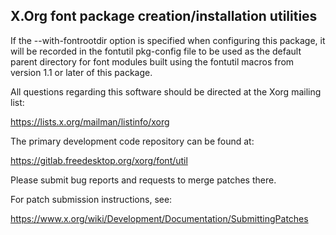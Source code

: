 X.Org font package creation/installation utilities
--------------------------------------------------

If the --with-fontrootdir option is specified when configuring this
package, it will be recorded in the fontutil pkg-config file to be used
as the default parent directory for font modules built using the fontutil
macros from version 1.1 or later of this package.

All questions regarding this software should be directed at the
Xorg mailing list:

  https://lists.x.org/mailman/listinfo/xorg

The primary development code repository can be found at:

  https://gitlab.freedesktop.org/xorg/font/util

Please submit bug reports and requests to merge patches there.

For patch submission instructions, see:

  https://www.x.org/wiki/Development/Documentation/SubmittingPatches


